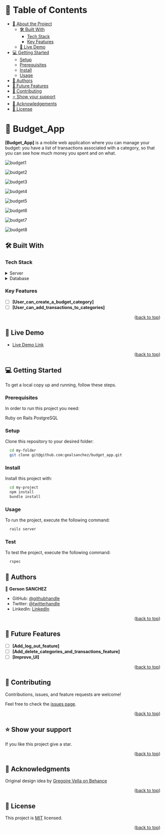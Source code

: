 # 📗 Table of Contents

- [📖 About the Project](#about-project)
  - [🛠 Built With](#built-with)
    - [Tech Stack](#tech-stack)
    - [Key Features](#key-features)
  - [🚀 Live Demo](#live-demo)
- [💻 Getting Started](#getting-started)
  - [Setup](#setup)
  - [Prerequisites](#prerequisites)
  - [Install](#install)
  - [Usage](#usage)
- [👥 Authors](#authors)
- [🔭 Future Features](#future-features)
- [🤝 Contributing](#contributing)
- [⭐️ Show your support](#support)
- [🙏 Acknowledgements](#acknowledgements)
- [📝 License](#license)

# 📖 <a name="about-project">Budget_App</a>

**[Budget_App]** is a mobile web application where you can manage your budget: you have a list of transactions associated with a category, so that you can see how much money you spent and on what.

![budget1](https://github.com/gealsanchez/budget_app/assets/94255143/a5a761d5-4561-418b-a03b-59b9dcb81afe)

![budget2](https://github.com/gealsanchez/budget_app/assets/94255143/25d33ce2-54bb-4fd4-8263-a1415d3919b9)

![budget3](https://github.com/gealsanchez/budget_app/assets/94255143/f27884b5-abe7-4233-8bc5-c0697e29ae00)

![budget4](https://github.com/gealsanchez/budget_app/assets/94255143/91f8742b-eb5a-4469-abea-e1a068512309)

![budget5](https://github.com/gealsanchez/budget_app/assets/94255143/f3ea9c59-8ec7-47be-930d-a5f77a591b8f)

![budget6](https://github.com/gealsanchez/budget_app/assets/94255143/8fbb9225-b40b-42fb-8624-e9e37b3e221b)

![budget7](https://github.com/gealsanchez/budget_app/assets/94255143/eac86c94-2d53-4386-b906-985b1922e420)

![budget8](https://github.com/gealsanchez/budget_app/assets/94255143/c5759bf4-2407-44e0-b6a6-c465869dcb21)

## 🛠 Built With <a name="built-with"></a>

### Tech Stack <a name="tech-stack"></a>

<details>
  <summary>Server</summary>
  <ul>
    <li><a href="https://rubyonrails.org/">Ruby on Rails</a></li>
  </ul>
</details>

<details>
<summary>Database</summary>
  <ul>
    <li><a href="https://www.postgresql.org/">PostgreSQL</a></li>
  </ul>
</details>

### Key Features <a name="key-features"></a>

- [ ] **[User_can_create_a_budget_category]**
- [ ] **[User_can_add_transactions_to_categories]**

<p align="right">(<a href="#readme-top">back to top</a>)</p>

## 🚀 Live Demo <a name="live-demo"></a>

- [Live Demo Link](https://budgetmanager.onrender.com/)

<p align="right">(<a href="#readme-top">back to top</a>)</p>

## 💻 Getting Started <a name="getting-started"></a>

To get a local copy up and running, follow these steps.

### Prerequisites

In order to run this project you need:

Ruby on Rails
PostgreSQL

### Setup

Clone this repository to your desired folder:

```sh
  cd my-folder
  git clone git@github.com:gealsanchez/budget_app.git
```

### Install

Install this project with:

```sh
  cd my-project
  npm install
  bundle install
```

### Usage

To run the project, execute the following command:

```sh
  rails server
```

### Test

To test the project, execute the following command:

```sh
  rspec
```

## 👥 Authors <a name="authors"></a>

👤 **Gerson SANCHEZ**

- GitHub: [@githubhandle](https://github.com/gealsanchez)
- Twitter: [@twitterhandle](https://twitter.com/gealsanchez)
- LinkedIn: [LinkedIn](https://www.linkedin.com/in/gerson-sanchez-88309b57/)

<p align="right">(<a href="#readme-top">back to top</a>)</p>

## 🔭 Future Features <a name="future-features"></a>

- [ ] **[Add_log_out_feature]**
- [ ] **[Add_delete_categories_and_transactions_feature]**
- [ ] **[Improve_UI]**

<p align="right">(<a href="#readme-top">back to top</a>)</p>

## 🤝 Contributing <a name="contributing"></a>

Contributions, issues, and feature requests are welcome!

Feel free to check the [issues page](../../issues/).

<p align="right">(<a href="#readme-top">back to top</a>)</p>

## ⭐️ Show your support <a name="support"></a>

If you like this project give a star.

<p align="right">(<a href="#readme-top">back to top</a>)</p>

## 🙏 Acknowledgments <a name="acknowledgements"></a>

Original design idea by [Gregoire Vella on Behance](https://www.behance.net/gregoirevella)

<p align="right">(<a href="#readme-top">back to top</a>)</p>

## 📝 License <a name="license"></a>

This project is [MIT](./LICENSE.md) licensed.

<p align="right">(<a href="#readme-top">back to top</a>)</p>
